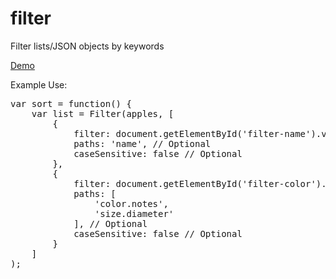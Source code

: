 # filter
Filter lists/JSON objects by keywords

<p><a href="http://codepen.io/clearwavedesigns/pen/emwBmW" target="_blank">Demo</a></p>
<p>Example Use:</p>
<pre>
var sort = function() {
	var list = Filter(apples, [
		{
			filter: document.getElementById('filter-name').value,
			paths: 'name', // Optional
			caseSensitive: false // Optional
		},
		{
			filter: document.getElementById('filter-color').value,
			paths: [
				'color.notes',
				'size.diameter'
			], // Optional
			caseSensitive: false // Optional
		}
	]
);
</pre>
